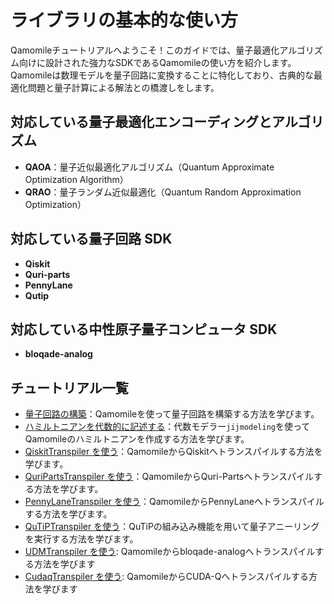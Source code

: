 # ライブラリの基本的な使い方

Qamomileチュートリアルへようこそ！このガイドでは、量子最適化アルゴリズム向けに設計された強力なSDKであるQamomileの使い方を紹介します。Qamomileは数理モデルを量子回路に変換することに特化しており、古典的な最適化問題と量子計算による解法との橋渡しをします。

## 対応している量子最適化エンコーディングとアルゴリズム

- **QAOA**：量子近似最適化アルゴリズム（Quantum Approximate Optimization Algorithm）
- **QRAO**：量子ランダム近似最適化（Quantum Random Approximation Optimization）

## 対応している量子回路 SDK

- **Qiskit**
- **Quri-parts**
- **PennyLane**
- **Qutip**

## 対応している中性原子量子コンピュータ SDK

- **bloqade-analog**

## チュートリアル一覧

- [量子回路の構築](building_quantum_circuits.ipynb)：Qamomileを使って量子回路を構築する方法を学びます。
- [ハミルトニアンを代数的に記述する](algebraic_operator.ipynb)：代数モデラー`jijmodeling`を使ってQamomileのハミルトニアンを作成する方法を学びます。
- [QiskitTranspiler を使う](Using_the_QiskitTranspiler_in_Qamomile.ipynb)：QamomileからQiskitへトランスパイルする方法を学びます。
- [QuriPartsTranspiler を使う](Using_the_QuriPartsTranspiler_in_Qamomile.ipynb)：QamomileからQuri-Partsへトランスパイルする方法を学びます。
- [PennyLaneTranspiler を使う](Using_the_PennyLaneTranspiler_in_Qamomile.ipynb)：QamomileからPennyLaneへトランスパイルする方法を学びます。
- [QuTiPTranspiler を使う](quantum_annealing.ipynb)：QuTiPの組み込み機能を用いて量子アニーリングを実行する方法を学びます。
- [UDMTranspiler を使う](UDG_demo.ipynb): Qamomileからbloqade-analogへトランスパイルする方法を学びます
- [CudaqTranspiler を使う](qudaq_transpiler_usage.ipynb): QamomileからCUDA-Qへトランスパイルする方法を学びます